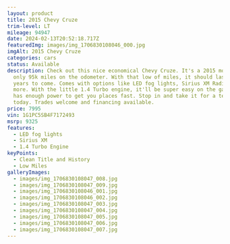```yaml
---
layout: product
title: 2015 Chevy Cruze
trim-level: LT
mileage: 94947
date: 2024-02-13T20:52:18.717Z
featuredImg: images/img_1706830108046_000.jpg
imgAlt: 2015 Chevy Cruze
categories: cars
status: Available
description: Check out this nice economical Chevy Cruze. It's a 2015 model with
  only 95k miles on the odometer. With that low of miles, it should last you for
  years to come. Comes with options like LED fog lights, Sirius XM Radio and
  more. With the little 1.4 Turbo engine, it'll be super easy on the gas, but
  has enough power to get you places fast. Stop in and take it for a test drive
  today. Trades welcome and financing available.
price: 7995
vin: 1G1PC5SB4F7172493
msrp: 9325
features:
  - LED fog lights
  - Sirius XM
  - 1.4 Turbo Engine
keyPoints:
  - Clean Title and History
  - Low Miles
galleryImages:
  - images/img_1706830108047_008.jpg
  - images/img_1706830108047_009.jpg
  - images/img_1706830108046_001.jpg
  - images/img_1706830108046_002.jpg
  - images/img_1706830108047_003.jpg
  - images/img_1706830108047_004.jpg
  - images/img_1706830108047_005.jpg
  - images/img_1706830108047_006.jpg
  - images/img_1706830108047_007.jpg
---
```

